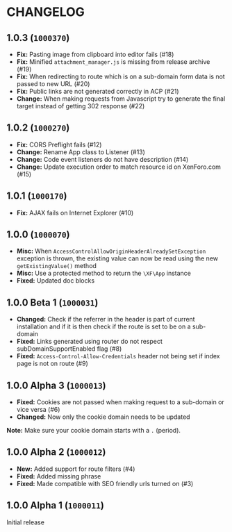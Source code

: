 CHANGELOG
==========================

##  1.0.3 (`1000370`)

- **Fix:** Pasting image from clipboard into editor fails (#18)
- **Fix:** Minified `attachment_manager.js` is missing from release archive (#19)
- **Fix:** When redirecting to route which is on a sub-domain form data is not passed to new URL (#20)
- **Fix:** Public links are not generated correctly in ACP (#21)
- **Change:** When making requests from Javascript try to generate the final target instead of getting 302 response (#22)

## 1.0.2 (`1000270`)

- **Fix:** CORS Preflight fails (#12)
- **Change:** Rename App class to Listener (#13)
- **Change:** Code event listeners do not have description (#14)
- **Change:** Update execution order to match resource id on XenForo.com (#15)

## 1.0.1 (`1000170`)

- **Fix:** AJAX fails on Internet Explorer (#10)

## 1.0.0 (`1000070`)

- **Misc:** When `AccessControlAllowOriginHeaderAlreadySetException` exception is thrown, the existing value can now be read using the new `getExistingValue()` method
- **Misc:** Use a protected method to return the `\XF\App` instance
- **Fixed:** Updated doc blocks

## 1.0.0 Beta 1 (`1000031`)

- **Changed:** Check if the referrer in the header is part of current installation and if it is then check if the route is set to be on a sub-domain
- **Fixed:** Links generated using router do not respect subDomainSupportEnabled flag (#8)
- **Fixed:** `Access-Control-Allow-Credentials` header not being set if index page is not on route (#9)

## 1.0.0 Alpha 3 (`1000013`)

- **Fixed:** Cookies are not passed when making request to a sub-domain or vice versa (#6)
- **Changed:** Now only the cookie domain needs to be updated

**Note:** Make sure your cookie domain starts with a `.` (period).

## 1.0.0 Alpha 2 (`1000012`)

- **New:** Added support for route filters (#4)
- **Fixed:** Added missing phrase
- **Fixed:** Made compatible with SEO friendly urls turned on (#3)

## 1.0.0 Alpha 1 (`1000011`)

Initial release